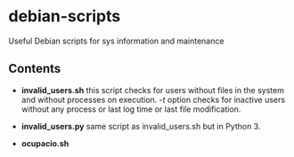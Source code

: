 # debian-scripts

Useful Debian scripts for sys information and maintenance

## Contents

- **invalid_users.sh** this script checks for users without files in the system and without processes on execution. *-t* option checks for inactive users without any process or last log time or last file modification.

- **invalid_users.py** same script as invalid_users.sh but in Python 3.

- **ocupacio.sh**